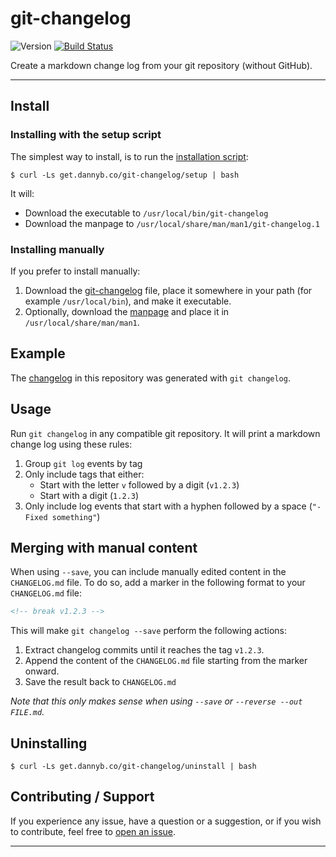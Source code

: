 # git-changelog

![Version](https://img.shields.io/badge/version-0.2.0-blue.svg)
[![Build Status](https://github.com/DannyBen/git-changelog/workflows/Test/badge.svg)](https://github.com/DannyBen/git-changelog/actions?query=workflow%3ATest)

Create a markdown change log from your git repository (without GitHub).

---

## Install

### Installing with the setup script

The simplest way to install, is to run the [installation script][setup]:

```shell
$ curl -Ls get.dannyb.co/git-changelog/setup | bash
```

It will:

- Download the executable to `/usr/local/bin/git-changelog`
- Download the manpage to `/usr/local/share/man/man1/git-changelog.1`

### Installing manually

If you prefer to install manually:

1. Download the [git-changelog](/git-changelog) file, place it somewhere in
   your path (for example `/usr/local/bin`), and make it executable.
2. Optionally, download the [manpage](/doc/git-changelog.1) and place it in
   `/usr/local/share/man/man1`.


## Example

The [changelog][changelog] in this repository was generated with
`git changelog`.


## Usage

Run `git changelog` in any compatible git repository. It will print a
markdown change log using these rules:

1. Group `git log` events by tag
2. Only include tags that either:
   - Start with the letter `v` followed by a digit (`v1.2.3`)
   - Start with a digit (`1.2.3`)
3. Only include log events that start with a hyphen followed by a space
   (`"- Fixed something"`)

## Merging with manual content

When using `--save`, you can include manually edited content in the
`CHANGELOG.md` file. To do so, add a marker in the following format to your
`CHANGELOG.md` file:

```html
<!-- break v1.2.3 -->
```

This will make `git changelog --save` perform the following actions:

1. Extract changelog commits until it reaches the tag `v1.2.3`.
2. Append the content of the `CHANGELOG.md` file starting from the marker
   onward.
3. Save the result back to `CHANGELOG.md`

*Note that this only makes sense when using `--save` or
`--reverse --out FILE.md`.*

## Uninstalling

```shell
$ curl -Ls get.dannyb.co/git-changelog/uninstall | bash
```


## Contributing / Support

If you experience any issue, have a question or a suggestion, or if you wish
to contribute, feel free to [open an issue][issues].

---

[issues]: https://github.com/DannyBen/git-changelog/issues
[setup]: setup
[changelog]: CHANGELOG.md
